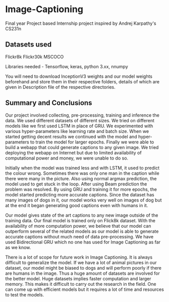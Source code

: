 # Image-Captioning
Final year Project based Internship project inspired by Andrej Karpathy's CS231n

## Datasets used
  Flickr8k
  Flickr30k
  MSCOCO
  
Libraries needed - 
Tensorflow, keras, python 3.xx, nnumpy

You will need to download InceptionV3 weights and our model weights beforehand and store them in their respective folders, details of which are given in Description file of the respective directories.


## Summary and Conclusions

Our project involved collecting, pre-processing, training and inference the data. We used different datasets of different sizes. We tried on different models like we first used LSTM in place of GRU. We experimented with various hyper-parameters like learning rate and batch size. When we started getting decent results we continued with the model and hyper-parameters to train the model for larger epochs. Finally we were able to build a webapp that could generate captions to any given image. We tried deploying the webapp on Internet but due to limited availability of computational power and money, we were unable to do so.

Initially when the model was trained less and with LSTM, it used to predict the colour wrong. Sometimes there was only one man in the caption while there were many in the picture. Also using normal argmax prediction, the model used to get stuck in the loop. After using Beam prediction the problem was resolved. By using GRU and training it for more epochs, the model started predicting more accurate captions. Since the dataset has many images of dogs in it, our model works very well on images of dog but at the end it began generating good captions even with humans in it.

Our model gives state of the art captions to any new image outside of the training data. Our final model is trained only on Flick8k dataset. With the availability of more computation power, we believe that our model can outperform several of the related models as our model is able to generate accurate captions without much need of data pre-processing.
We have used Bidirectional GRU which no one has used for Image Captioning as far as we know. 

There is a lot of scope for future work in Image Captioning. It is always difficult to generalize the model. If we have a lot of animal pictures in our dataset, our model might be biased to dogs and will perform poorly if there are humans in the image. Thus a huge amount of datasets are involved for the better model. Huge datasets implies faster computation and larger memory. This makes it difficult to carry out the research in the field. One can come up with efficient models but it requires a lot of time and resources to test the models.


